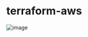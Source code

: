 # terraform-aws

![image](https://user-images.githubusercontent.com/104257185/174973081-c0db55c4-6a1f-4cc9-a785-2ca496cffac6.png)
